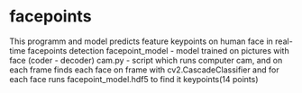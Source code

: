 # facepoints
This programm and model predicts feature keypoints on human face in real-time
facepoints detection
facepoint_model - model trained on pictures with face (coder - decoder)
cam.py - script which runs computer cam, and on each frame finds each face on frame with cv2.CascadeClassifier and for each face runs facepoint_model.hdf5 to find it keypoints(14 points)
